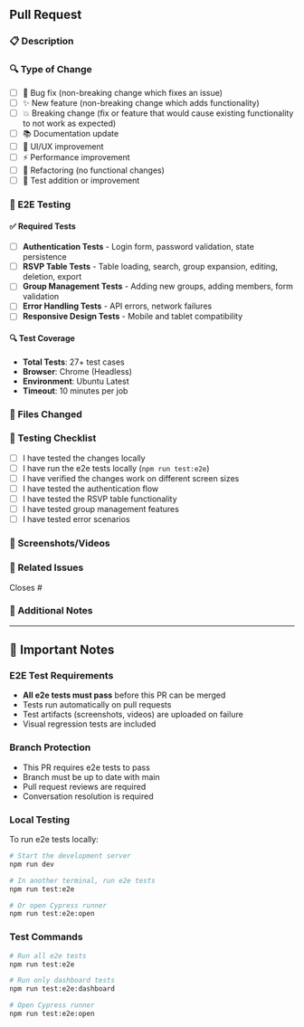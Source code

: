 ## Pull Request

### 📋 Description

<!-- Provide a brief description of the changes made -->

### 🔍 Type of Change

- [ ] 🐛 Bug fix (non-breaking change which fixes an issue)
- [ ] ✨ New feature (non-breaking change which adds functionality)
- [ ] 💥 Breaking change (fix or feature that would cause existing functionality to not work as expected)
- [ ] 📚 Documentation update
- [ ] 🎨 UI/UX improvement
- [ ] ⚡ Performance improvement
- [ ] 🔧 Refactoring (no functional changes)
- [ ] 🧪 Test addition or improvement

### 🧪 E2E Testing

<!-- The following e2e tests will automatically run on this PR -->

#### ✅ Required Tests

- [ ] **Authentication Tests** - Login form, password validation, state persistence
- [ ] **RSVP Table Tests** - Table loading, search, group expansion, editing, deletion, export
- [ ] **Group Management Tests** - Adding new groups, adding members, form validation
- [ ] **Error Handling Tests** - API errors, network failures
- [ ] **Responsive Design Tests** - Mobile and tablet compatibility

#### 🔍 Test Coverage

- **Total Tests**: 27+ test cases
- **Browser**: Chrome (Headless)
- **Environment**: Ubuntu Latest
- **Timeout**: 10 minutes per job

### 📁 Files Changed

<!-- List the main files that were modified -->

### 🎯 Testing Checklist

- [ ] I have tested the changes locally
- [ ] I have run the e2e tests locally (`npm run test:e2e`)
- [ ] I have verified the changes work on different screen sizes
- [ ] I have tested the authentication flow
- [ ] I have tested the RSVP table functionality
- [ ] I have tested group management features
- [ ] I have tested error scenarios

### 📸 Screenshots/Videos

<!-- If applicable, add screenshots or videos showing the changes -->

### 🔗 Related Issues

<!-- Link to any related issues -->

Closes #

### 📝 Additional Notes

<!-- Any additional information that reviewers should know -->

---

## 🚨 Important Notes

### E2E Test Requirements

- **All e2e tests must pass** before this PR can be merged
- Tests run automatically on pull requests
- Test artifacts (screenshots, videos) are uploaded on failure
- Visual regression tests are included

### Branch Protection

- This PR requires e2e tests to pass
- Branch must be up to date with main
- Pull request reviews are required
- Conversation resolution is required

### Local Testing

To run e2e tests locally:

```bash
# Start the development server
npm run dev

# In another terminal, run e2e tests
npm run test:e2e

# Or open Cypress runner
npm run test:e2e:open
```

### Test Commands

```bash
# Run all e2e tests
npm run test:e2e

# Run only dashboard tests
npm run test:e2e:dashboard

# Open Cypress runner
npm run test:e2e:open
```
